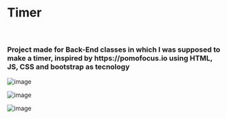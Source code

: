 # Timer
<br>

<h3>Project made for Back-End classes in which I was supposed to make a timer, inspired by <a target = "_blank">https://pomofocus.io</a> using HTML, JS, CSS and bootstrap as tecnology</h3>


![image](https://user-images.githubusercontent.com/88800549/154747562-c20b7388-bc1b-4573-8eef-ea5f50118bfb.png)

![image](https://user-images.githubusercontent.com/88800549/154747585-30da8b60-1ba2-444e-891b-da92488abe3b.png)

![image](https://user-images.githubusercontent.com/88800549/154747623-7ba50bf8-9e0b-47fc-8058-e4614fdda768.png)


